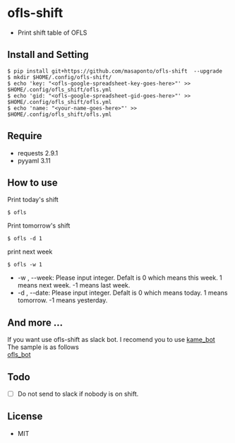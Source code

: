 # ofls-shift
- Print shift table of OFLS

## Install and Setting

```
$ pip install git+https://github.com/masaponto/ofls-shift  --upgrade
$ mkdir $HOME/.config/ofls-shift/
$ echo 'key: "<ofls-google-spreadsheet-key-goes-here>"' >> $HOME/.config/ofls_shift/ofls.yml
$ echo 'gid: "<ofls-google-spreadsheet-gid-goes-here>"' >> $HOME/.config/ofls_shift/ofls.yml
$ echo 'name: "<your-name-goes-here>"' >> $HOME/.config/ofls_shift/ofls.yml
```

## Require
- requests 2.9.1
- pyyaml 3.11

## How to use
Print today's shift  
```
$ ofls
```  

Print tomorrow's shift  
```
$ ofls -d 1
```  

print next week  
```
$ ofls -w 1
```

- \-w , \--week: Please input integer. Defalt is 0 which means this week. 1 means next week. -1 means last week.
- \-d , \--date: Please input integer. Defalt is 0 which means today. 1 means tomorrow. -1 means yesterday.


## And more ...
If you want use ofls-shift as slack bot. I recomend you to use [kame_bot](https://github.com/masaponto/kamebot)  
The sample is as follows  
[ofls_bot](https://gist.github.com/masaponto/7057bd59d07a236b463299c08fd616c5)  

## Todo
- [ ] Do not send to slack if nobody is on shift.

## License
- MIT
